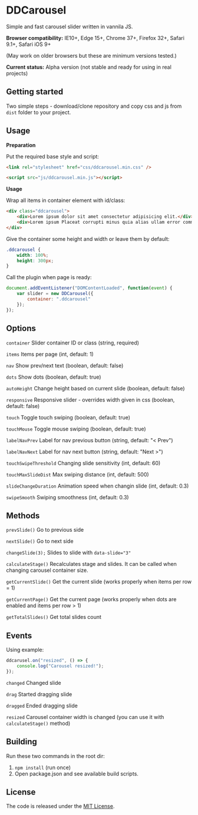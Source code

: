 # DDCarousel

Simple and fast carousel slider written in vannila JS.

**Browser compatibility:** IE10+, Edge 15+, Chrome 37+, Firefox 32+, Safari 9.1+, Safari iOS 9+

(May work on older browsers but these are minimum versions tested.)

**Current status:** Alpha version (not stable and ready for using in real projects)

## Getting started

Two simple steps - download/clone repository and copy css and js from `dist` folder to your project.

## Usage

**Preparation**

Put the required base style and script:

```html
<link rel="stylesheet" href="css/ddcarousel.min.css" />
```

```html
<script src="js/ddcarousel.min.js"></script>
```

**Usage**

Wrap all items in container element with id/class:

```html
<div class="ddcarousel">
	<div>Lorem ipsum dolor sit amet consectetur adipisicing elit.</div>
	<div>Lorem ipsum Placeat corrupti minus quia alias ullam error commodi recusandae dolores.</div>
</div>
```

Give the container some height and width or leave them by default:

```css
.ddcarousel {
	width: 100%;
	height: 300px;
}
```

Call the plugin when page is ready:

```js
document.addEventListener("DOMContentLoaded", function(event) {
	var slider = new DDCarousel({
		container: ".ddcarousel"
	});
});
```

## Options

`container` Slider container ID or class (string, required)

`items` Items per page (int, default: 1)

`nav` Show prev/next text (boolean, default: false)

`dots` Show dots (boolean, default: true)

`autoHeight` Change height based on current slide (boolean, default: false)

`responsive` Responsive slider - overrides width given in css (boolean, default: false)

`touch` Toggle touch swiping (boolean, default: true)

`touchMouse` Toggle mouse swiping (boolean, default: true)

`labelNavPrev` Label for nav previous button (string, default: "< Prev")

`labelNavNext` Label for nav next button (string, default: "Next >")

`touchSwipeThreshold` Changing slide sensitivity (int, default: 60)

`touchMaxSlideDist` Max swiping distance (int, default: 500)

`slideChangeDuration` Animation speed when changin slide (int, default: 0.3)

`swipeSmooth` Swiping smoothness (int, default: 0.3)

## Methods

`prevSlide()` Go to previous side

`nextSlide()` Go to next side

`changeSlide(3);` Slides to slide with `data-slide="3"`

`calculateStage()` Recalculates stage and slides. It can be called when changing carousel container size.

`getCurrentSlide()` Get the current slide (works properly when items per row = 1)

`getCurrentPage()` Get the current page (works properly when dots are enabled and items per row > 1)

`getTotalSlides()` Get total slides count

## Events

Using example:

```js
ddcarusel.on("resized", () => {
	console.log("Carousel resized!");
});
```

`changed` Changed slide

`drag` Started dragging slide

`dragged` Ended dragging slide

`resized` Carousel container width is changed (you can use it with `calculateStage()` method)

## Building

Run these two commands in the root dir:

1. `npm install` (run once)
2. Open package.json and see available build scripts.

## License

The code is released under the [MIT License](https://github.com/danaildinev/ddcarousel/blob/master/LICENSE).
